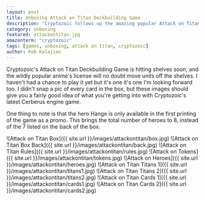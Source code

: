 ```yaml
---
layout: post
title: Unboxing Attack on Titan Deckbuilding Game
description: "Cryptozoic follows up the amazing popular Attack on Titan anime with a deckbuilding game. Let's see what's inside."
category: unboxing
featured: attackontitan.jpg
amazonterm: "cryptozoic"
tags: [games, unboxing, attack on titan, cryptozoic]
author: Rob Kalajian
---
```


Cryptozoic's Attack on Titan Deckbuilding Game is hitting shelves soon, and the wildly popular anime's license will no doubt move units off the shelves. I haven't had a chance to play it yet but it's one it's one I'm looking forward too. I didn't snap a pic of every card in the box, but these images should give you a fairly good idea of what you're getting into with Cryptozoic's latest Cerberus engine game.

One thing to note is that the hero Hange is only available in the first printing of the game as a promo. This brings the total number of heroes to 8, instead of the 7 listed on the back of the box.

![Attack on Titan Box]({{ site.url }}/images/attackontitan/box.jpg)
![Attack on Titan Box Back]({{ site.url }}/images/attackontitan/back.jpg)
![Attack on Titan Rules]({{ site.url }}/images/attackontitan/rules.jpg)
![Attack on Tokens]({{ site.url }}/images/attackontitan/tokens.jpg)
![Attack on Heroes]({{ site.url }}/images/attackontitan/heroes.jpg)
![Attack on Titan Titans 1]({{ site.url }}/images/attackontitan/titans1.jpg)
![Attack on Titan Titans 2]({{ site.url }}/images/attackontitan/titans2.jpg)
![Attack on Titan Cards 1]({{ site.url }}/images/attackontitan/cards1.jpg)
![Attack on Titan Cards 2]({{ site.url }}/images/attackontitan/cards2.jpg)
